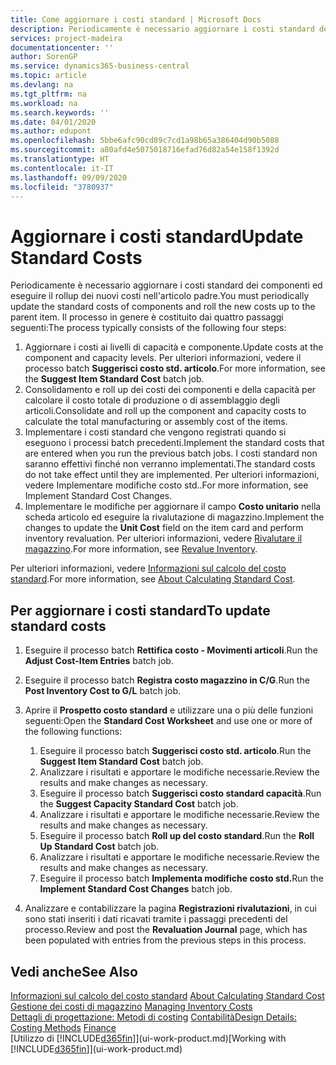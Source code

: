 ```yaml
---
title: Come aggiornare i costi standard | Microsoft Docs
description: Periodicamente è necessario aggiornare i costi standard dei componenti ed eseguire il rollup dei nuovi costi nell'articolo padre.
services: project-madeira
documentationcenter: ''
author: SorenGP
ms.service: dynamics365-business-central
ms.topic: article
ms.devlang: na
ms.tgt_pltfrm: na
ms.workload: na
ms.search.keywords: ''
ms.date: 04/01/2020
ms.author: edupont
ms.openlocfilehash: 5bbe6afc90cd89c7cd1a98b65a386404d90b5088
ms.sourcegitcommit: a80afd4e5075018716efad76d82a54e158f1392d
ms.translationtype: HT
ms.contentlocale: it-IT
ms.lasthandoff: 09/09/2020
ms.locfileid: "3780937"
---
```

# <a name="update-standard-costs"></a><span data-ttu-id="f28a6-103">Aggiornare i costi standard</span><span class="sxs-lookup"><span data-stu-id="f28a6-103">Update Standard Costs</span></span>
<span data-ttu-id="f28a6-104">Periodicamente è necessario aggiornare i costi standard dei componenti ed eseguire il rollup dei nuovi costi nell'articolo padre.</span><span class="sxs-lookup"><span data-stu-id="f28a6-104">You must periodically update the standard costs of components and roll the new costs up to the parent item.</span></span> <span data-ttu-id="f28a6-105">Il processo in genere è costituito dai quattro passaggi seguenti:</span><span class="sxs-lookup"><span data-stu-id="f28a6-105">The process typically consists of the following four steps:</span></span>  

1.  <span data-ttu-id="f28a6-106">Aggiornare i costi ai livelli di capacità e componente.</span><span class="sxs-lookup"><span data-stu-id="f28a6-106">Update costs at the component and capacity levels.</span></span> <span data-ttu-id="f28a6-107">Per ulteriori informazioni, vedere il processo batch **Suggerisci costo std. articolo**.</span><span class="sxs-lookup"><span data-stu-id="f28a6-107">For more information, see the **Suggest Item Standard Cost** batch job.</span></span>  
2.  <span data-ttu-id="f28a6-108">Consolidamento e roll up dei costi dei componenti e della capacità per calcolare il costo totale di produzione o di assemblaggio degli articoli.</span><span class="sxs-lookup"><span data-stu-id="f28a6-108">Consolidate and roll up the component and capacity costs to calculate the total manufacturing or assembly cost of the items.</span></span>  
3.  <span data-ttu-id="f28a6-109">Implementare i costi standard che vengono registrati quando si eseguono i processi batch precedenti.</span><span class="sxs-lookup"><span data-stu-id="f28a6-109">Implement the standard costs that are entered when you run the previous batch jobs.</span></span> <span data-ttu-id="f28a6-110">I costi standard non saranno effettivi finché non verranno implementati.</span><span class="sxs-lookup"><span data-stu-id="f28a6-110">The standard costs do not take effect until they are implemented.</span></span> <span data-ttu-id="f28a6-111">Per ulteriori informazioni, vedere Implementare modifiche costo std..</span><span class="sxs-lookup"><span data-stu-id="f28a6-111">For more information, see Implement Standard Cost Changes.</span></span>  
4.  <span data-ttu-id="f28a6-112">Implementare le modifiche per aggiornare il campo **Costo unitario** nella scheda articolo ed eseguire la rivalutazione di magazzino.</span><span class="sxs-lookup"><span data-stu-id="f28a6-112">Implement the changes to update the **Unit Cost** field on the item card and perform inventory revaluation.</span></span> <span data-ttu-id="f28a6-113">Per ulteriori informazioni, vedere [Rivalutare il magazzino](inventory-how-revalue-inventory.md).</span><span class="sxs-lookup"><span data-stu-id="f28a6-113">For more information, see [Revalue Inventory](inventory-how-revalue-inventory.md).</span></span>  

<span data-ttu-id="f28a6-114">Per ulteriori informazioni, vedere [Informazioni sul calcolo del costo standard](finance-about-calculating-standard-cost.md).</span><span class="sxs-lookup"><span data-stu-id="f28a6-114">For more information, see [About Calculating Standard Cost](finance-about-calculating-standard-cost.md).</span></span>  
## <a name="to-update-standard-costs"></a><span data-ttu-id="f28a6-115">Per aggiornare i costi standard</span><span class="sxs-lookup"><span data-stu-id="f28a6-115">To update standard costs</span></span>  
1.  <span data-ttu-id="f28a6-116">Eseguire il processo batch **Rettifica costo - Movimenti articoli**.</span><span class="sxs-lookup"><span data-stu-id="f28a6-116">Run the **Adjust Cost-Item Entries** batch job.</span></span>  
2.  <span data-ttu-id="f28a6-117">Eseguire il processo batch **Registra costo magazzino in C/G**.</span><span class="sxs-lookup"><span data-stu-id="f28a6-117">Run the **Post Inventory Cost to G/L** batch job.</span></span>  
3.  <span data-ttu-id="f28a6-118">Aprire il **Prospetto costo standard** e utilizzare una o più delle funzioni seguenti:</span><span class="sxs-lookup"><span data-stu-id="f28a6-118">Open the **Standard Cost Worksheet** and use one or more of the following functions:</span></span>  

    1.  <span data-ttu-id="f28a6-119">Eseguire il processo batch **Suggerisci costo std. articolo**.</span><span class="sxs-lookup"><span data-stu-id="f28a6-119">Run the **Suggest Item Standard Cost** batch job.</span></span>  
    2.  <span data-ttu-id="f28a6-120">Analizzare i risultati e apportare le modifiche necessarie.</span><span class="sxs-lookup"><span data-stu-id="f28a6-120">Review the results and make changes as necessary.</span></span>  
    3.  <span data-ttu-id="f28a6-121">Eseguire il processo batch **Suggerisci costo standard capacità**.</span><span class="sxs-lookup"><span data-stu-id="f28a6-121">Run the **Suggest Capacity Standard Cost** batch job.</span></span>  
    4.  <span data-ttu-id="f28a6-122">Analizzare i risultati e apportare le modifiche necessarie.</span><span class="sxs-lookup"><span data-stu-id="f28a6-122">Review the results and make changes as necessary.</span></span>
    5. <span data-ttu-id="f28a6-123">Eseguire il processo batch **Roll up del costo standard**.</span><span class="sxs-lookup"><span data-stu-id="f28a6-123">Run the **Roll Up Standard Cost** batch job.</span></span>
    6.  <span data-ttu-id="f28a6-124">Analizzare i risultati e apportare le modifiche necessarie.</span><span class="sxs-lookup"><span data-stu-id="f28a6-124">Review the results and make changes as necessary.</span></span>
    7.  <span data-ttu-id="f28a6-125">Eseguire il processo batch **Implementa modifiche costo std.**</span><span class="sxs-lookup"><span data-stu-id="f28a6-125">Run the **Implement Standard Cost Changes** batch job.</span></span>  
4.  <span data-ttu-id="f28a6-126">Analizzare e contabilizzare la pagina **Registrazioni rivalutazioni**, in cui sono stati inseriti i dati ricavati tramite i passaggi precedenti del processo.</span><span class="sxs-lookup"><span data-stu-id="f28a6-126">Review and post the **Revaluation Journal** page, which has been populated with entries from the previous steps in this process.</span></span>  

## <a name="see-also"></a><span data-ttu-id="f28a6-127">Vedi anche</span><span class="sxs-lookup"><span data-stu-id="f28a6-127">See Also</span></span>  
 <span data-ttu-id="f28a6-128">[Informazioni sul calcolo del costo standard](finance-about-calculating-standard-cost.md) </span><span class="sxs-lookup"><span data-stu-id="f28a6-128">[About Calculating Standard Cost](finance-about-calculating-standard-cost.md) </span></span>  
 <span data-ttu-id="f28a6-129">[Gestione dei costi di magazzino](finance-manage-inventory-costs.md) </span><span class="sxs-lookup"><span data-stu-id="f28a6-129">[Managing Inventory Costs](finance-manage-inventory-costs.md) </span></span>  
 <span data-ttu-id="f28a6-130">[Dettagli di progettazione: Metodi di costing](design-details-costing-methods.md) [Contabilità](finance.md)</span><span class="sxs-lookup"><span data-stu-id="f28a6-130">[Design Details: Costing Methods](design-details-costing-methods.md) [Finance](finance.md)</span></span>  
 <span data-ttu-id="f28a6-131">[Utilizzo di [!INCLUDE[d365fin](includes/d365fin_md.md)]](ui-work-product.md)</span><span class="sxs-lookup"><span data-stu-id="f28a6-131">[Working with [!INCLUDE[d365fin](includes/d365fin_md.md)]](ui-work-product.md)</span></span>  
